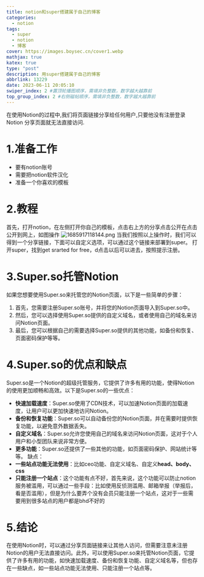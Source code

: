 ```yaml
---
title: notion和super搭建属于自己的博客
categories:
  - notion
tags: 
  - super
  - notion
  - 博客
cover: https://images.boysec.cn/cover1.webp
mathjax: true
katex: true
type: "post"
description: 用super搭建属于自己的博客
abbrlink: 13229
date: 2023-06-11 20:05:10
swiper_index: 2 #置顶轮播图顺序，需填非负整数，数字越大越靠前
top_group_index: 2 #右侧磁帖顺序，需填非负整数，数字越大越靠前
---
```

在使用Notion的过程中,我们将页面链接分享给任何用户,只要他没有注册登录Notion 分享页面就无法直接访问.
# 1.准备工作
- 要有notion账号
- 需要把notion软件汉化
- 准备一个你喜欢的模板
# 2.教程
首先，打开notion，在左侧打开你自己的模板，点击右上方的分享点击公开在点击公开到网上，如图操作
![1685917118144.png](https://cdn-us.imgs.moe/2023/06/05/647d0dbc21f54.png)
当我们按照以上操作时，我们可以得到一个分享链接，下面可以自定义选项，可以通过这个链接来部署到super。
打开super，找到get srarted for free，d点击以后可以进去，按照提示注册。
# 3.Super.so托管Notion
如果您想要使用Super.so来托管您的Notion页面，以下是一些简单的步骤：
1. 首先，您需要注册Super.so账号，并将您的Notion页面导入到Super.so中。
2. 然后，您可以选择使用Super.so提供的自定义域名，或者使用自己的域名来访问Notion页面。
3. 最后，您可以根据自己的需要选择Super.so提供的其他功能，如备份和恢复、页面密码保护等等。
# 4.Super.so的优点和缺点
Super.so是一个Notion的超级托管服务，它提供了许多有用的功能，使得Notion的使用更加顺畅和高效。以下是Super.so的一些优点：
- **快速加载速度**：Super.so使用了CDN技术，可以加速Notion页面的加载速度，让用户可以更加快速地访问Notion。
- **备份和恢复功能**：Super.so可以自动备份您的Notion页面，并在需要时提供恢复功能，以避免意外数据丢失。
- **自定义域名**：Super.so允许您使用自己的域名来访问Notion页面，这对于个人用户和小型团队来说非常方便。
- **更多功能**：Super.so还提供了一些其他的功能，如页面密码保护、网站统计等等。
缺点：
- **一些站点功能无法使用**：比如ceo功能、自定义域名、自定义**head、body、css**
- **只能注册一个站点**：这个功能有点不好，首先来说，这个功能可以防止notion服务被滥用，可以通过一些手段：比如使用反侦测滥用、邮箱举报（举报后，看是否滥用），但是为什么要弄个没有会员只能注册一个站点，这对于一些需要用到很多站点的用户都是bhd不好的
# 5.结论
在使用Notion时，可以通过分享页面链接来让其他人访问，但需要注意未注册Notion的用户无法直接访问。此外，可以使用Super.so来托管Notion页面，它提供了许多有用的功能，如快速加载速度、备份和恢复功能、自定义域名等，但也存在一些缺点，如一些站点功能无法使用、只能注册一个站点等。
